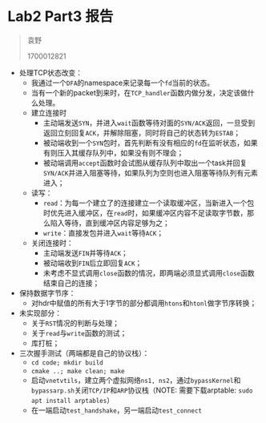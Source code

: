 # Lab2 Part3 报告

> 袁野
>
> 1700012821

- 处理TCP状态改变：
  - 我通过一个`DFA`的namespace来记录每一个`fd`当前的状态。
  - 当有一个新的packet到来时，在`TCP_handler`函数内做分发，决定该做什么处理。
  - 建立连接时
    - 主动端发送`SYN`，并进入`wait`函数等待对面的`SYN/ACK`返回，一旦受到返回立刻回复`ACK`，并解除阻塞，同时将自己的状态转为`ESTAB`；
    - 被动端收到一个`SYN`包时，首先判断有没有相应的`fd`在监听状态，如果有则压入其缓存队列中，如果没有则不理会；
    - 被动端调用`accept`函数时会试图从缓存队列中取出一个task并回复`SYN/ACK`并进入阻塞等待，如果队列为空则也进入阻塞等待队列有元素进入；
  - 读写：
    - `read`：为每一个建立了的连接建立一个读取缓冲区，当新进入一个包时优先进入缓冲区，在`read`时，如果缓冲区内容不足读取字节数，那么陷入等待，直到缓冲区内容足够为之；
    - `write`：直接发包并进入`wait`等待`ACK`；
  - 关闭连接时：
    - 主动端发送`FIN`并等待`ACK`；
    - 被动端收到`FIN`后立即回复`ACK`；
    - 未考虑不显式调用`close`函数的情况，即两端必须显式调用`close`函数结束自己的连接；
- 保持数据字节序：
  - 对hdr中赋值的所有大于1字节的部分都调用`htons`和`htonl`做字节序转换；
- 未实现部分：
  - 关于`RST`情况的判断与处理；
  - 关于`read`与`write`函数的测试；
  - 库打桩；
- 三次握手测试（两端都是自己的协议栈）：
  - `cd code; mkdir build`
  - `cmake ..; make clean; make`
  - 启动`vnetvtils`，建立两个虚拟网络`ns1, ns2`，通过`bypassKernel`和`bypassarp.sh`关闭`TCP/IP`和`ARP`协议栈（NOTE: 需要下载arptable: `sudo apt install arptables`）
  - 在一端启动`test_handshake`，另一端启动`test_connect`